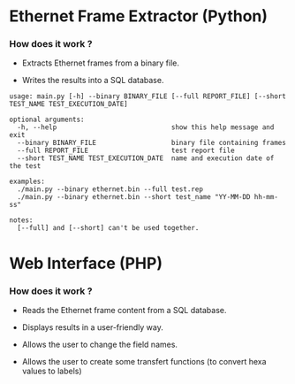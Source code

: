 # **Ethernet Frame Extractor (Python)**

### **How does it work ?**
* Extracts Ethernet frames from a binary file.

* Writes the results into a SQL database.

```
usage: main.py [-h] --binary BINARY_FILE [--full REPORT_FILE] [--short TEST_NAME TEST_EXECUTION_DATE]

optional arguments:
  -h, --help                             show this help message and exit
  --binary BINARY_FILE                   binary file containing frames
  --full REPORT_FILE                     test report file
  --short TEST_NAME TEST_EXECUTION_DATE  name and execution date of the test

examples:
  ./main.py --binary ethernet.bin --full test.rep
  ./main.py --binary ethernet.bin --short test_name "YY-MM-DD hh-mm-ss"

notes:
  [--full] and [--short] can't be used together.
```

# **Web Interface (PHP)**

### **How does it work ?**
* Reads the Ethernet frame content from a SQL database.

* Displays results in a user-friendly way.

* Allows the user to change the field names.

* Allows the user to create some transfert functions (to convert hexa values to labels)
